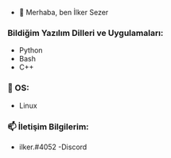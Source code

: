 - 👋 Merhaba, ben İlker Sezer


### Bildiğim Yazılım Dilleri ve Uygulamaları:
- Python
- Bash
- C++
### 💞️ OS:
- Linux
### 📫 İletişim Bilgilerim:
- ilker.#4052 -Discord
